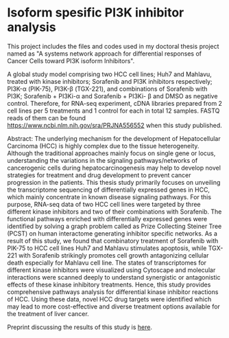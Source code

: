 # Isoform spesific PI3K inhibitor analysis
This project includes the files and codes used in my doctoral thesis project named as "A systems network approach for differential responses of Cancer Cells toward PI3K isoform Inhibitors". 

A global study model comprising two HCC cell lines; Huh7 and Mahlavu, treated with kinase inhibitors; Sorafenib and PI3K inhibitors respectively; PI3K-α (PIK-75), PI3K-β (TGX-221), and combinations of Sorafenib with PI3K; Sorafenib + PI3Ki-α and Sorafenib + PI3Ki- β and DMSO as negative control. Therefore, for RNA-seq experiment, cDNA libraries prepared from 2 cell lines per 5 treatments and 1 control for each in total 12 samples.  FASTQ reads of them can be found https://www.ncbi.nlm.nih.gov/sra/PRJNA556552 when this study published. 

Abstract:
The underlying mechanism for the development of Hepatocellular Carcinoma (HCC) is highly complex due to the tissue heterogeneity.  Although the traditional approaches mainly focus on single gene or locus, understanding the variations in the signaling pathways/networks of cancerogenic cells during hepatocarcinogenesis may help to develop novel strategies for treatment and drug development to prevent cancer progression in the patients. 
This thesis study primarily focuses on unveiling the transcriptome sequencing of differentially expressed genes in HCC, which mainly concentrate in known disease signaling pathways. For this purpose, RNA-seq data of two HCC cell lines were targeted by three different kinase inhibitors and two of their combinations with Sorafenib. The functional pathways enriched with differentially expressed genes were identified by solving a graph problem called as Prize Collecting Steiner Tree (PCST) on human interactome generating inhibitor specific networks. As a result of this study, we found that combinatory treatment of Sorafenib with PIK-75 to HCC cell lines Huh7 and Mahlavu stimulates apoptosis, while TGX-221 with Sorafenib strikingly promotes cell growth antagonizing cellular death especially for Mahlavu cell line. The states of transcriptomes for different kinase inhibitors were visualized using Cytoscape and molecular interactions were scanned deeply to understand synergistic or antagonistic effects of these kinase inhibitory treatments. 
Hence, this study provides comprehensive pathways analysis for differential kinase inhibitor reactions of HCC. Using these data, novel HCC drug targets were identified which may lead to more cost-effective and diverse treatment options available for the treatment of liver cancer.



Preprint discussing the results of this study is [here](https://www.biorxiv.org/content/10.1101/2021.03.17.435839v1). 
